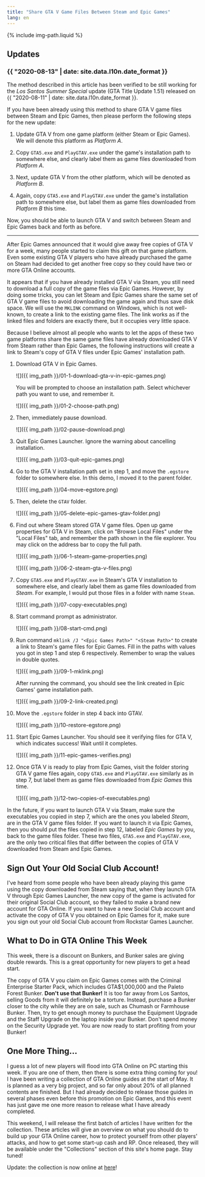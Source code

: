 ```yaml
---
title: "Share GTA V Game Files Between Steam and Epic Games"
lang: en
---
```

{% include img-path.liquid %}

## Updates

### {{ "2020-08-13" | date: site.data.l10n.date_format }}

The method described in this article has been verified to be still working for
the *Los Santos Summer Special* update (GTA Title Update 1.51) released on
{{ "2020-08-11" | date: site.data.l10n.date_format }}.

If you have been already using this method to share GTA V game files between
Steam and Epic Games, then please perform the following steps for the new
update:

1.  Update GTA V from one game platform (either Steam or Epic Games). We will
    denote this platform as *Platform A*.

2.  Copy `GTA5.exe` and `PlayGTAV.exe` under the game's installation path to
    somewhere else, and clearly label them as game files downloaded from
    *Platform A*.

3.  Next, update GTA V from the other platform, which will be denoted as
    *Platform B*.

4.  Again, copy `GTA5.exe` and `PlayGTAV.exe` under the game's installation
    path to somewhere else, but label them as game files downloaded from
    *Platform B* this time.

Now, you should be able to launch GTA V and switch between Steam and Epic Games
back and forth as before.

---

After Epic Games announced that it would give away free copies of GTA V for a
week, many people started to claim this gift on that game platform. Even some
existing GTA V players who have already purchased the game on Steam had decided
to get another free copy so they could have two or more GTA Online accounts.

It appears that if you have already installed GTA V via Steam, you still need
to download a full copy of the game files via Epic Games. However, by doing
some tricks, you can let Steam and Epic Games share the same set of GTA V game
files to avoid downloading the game again and thus save disk space. We will use
the `MKLINK` command on Windows, which is not well-known, to create a link to
the existing game files. The link works as if the linked files and folders are
exactly there, but it occupies very little space.

Because I believe almost all people who wants to let the apps of these two game
platforms share the same game files have already downloaded GTA V from Steam
rather than Epic Games, the following instructions will create a link to
Steam's copy of GTA V files under Epic Games' installation path.

1.  Download GTA V in Epic Games.

    ![]({{ img_path }}/01-1-download-gta-v-in-epic-games.png)

    You will be prompted to choose an installation path. Select whichever path
    you want to use, and remember it.

    ![]({{ img_path }}/01-2-choose-path.png)

2.  Then, immediately pause download.

    ![]({{ img_path }}/02-pause-download.png)

3.  Quit Epic Games Launcher. Ignore the warning about cancelling installation.

    ![]({{ img_path }}/03-quit-epic-games.png)

4.  Go to the GTA V installation path set in step 1, and move the `.egstore`
    folder to somewhere else. In this demo, I moved it to the parent folder.

    ![]({{ img_path }}/04-move-egstore.png)

5.  Then, delete the `GTAV` folder.

    ![]({{ img_path }}/05-delete-epic-games-gtav-folder.png)

6.  Find out where Steam stored GTA V game files. Open up game properties for
    GTA V in Steam, click on "Browse Local Files" under the "Local Files" tab,
    and remember the path shown in the file explorer. You may click on the
    address bar to copy the full path.

    ![]({{ img_path }}/06-1-steam-game-properties.png)

    ![]({{ img_path }}/06-2-steam-gta-v-files.png)

7.  Copy `GTA5.exe` and `PlayGTAV.exe` in Steam's GTA V installation to
    somewhere else, and clearly label them as game files downloaded from
    *Steam*.  For example, I would put those files in a folder with name
    `Steam`.

    ![]({{ img_path }}/07-copy-executables.png)

8.  Start command prompt as administrator.

    ![]({{ img_path }}/08-start-cmd.png)

9.  Run command `mklink /J "<Epic Games Path>" "<Steam Path>"` to create a link
    to Steam's game files for Epic Games. Fill in the paths with values you got
    in step 1 and step 6 respectively. Remember to wrap the values in double
    quotes.

    ![]({{ img_path }}/09-1-mklink.png)

    After running the command, you should see the link created in Epic Games'
    game installation path.

    ![]({{ img_path }}/09-2-link-created.png)

10. Move the `.egstore` folder in step 4 back into GTAV.

    ![]({{ img_path }}/10-restore-egstore.png)

11. Start Epic Games Launcher. You should see it verifying files for GTA V,
    which indicates success! Wait until it completes.

    ![]({{ img_path }}/11-epic-games-verifies.png)

12. Once GTA V is ready to play from Epic Games, visit the folder storing GTA V
    game files again, copy `GTA5.exe` and `PlayGTAV.exe` similarly as in step
    7, but label them as game files downloaded from *Epic Games* this time.

    ![]({{ img_path }}/12-two-copies-of-executables.png)

In the future, if you want to launch GTA V via Steam, make sure the executables
you copied in step 7, which are the ones you labeled *Steam*, are in the GTA V
game files folder. If you want to launch it via Epic Games, then you should put
the files copied in step 12, labeled *Epic Games* by you, back to the game
files folder. These two files, `GTA5.exe` and `PlayGTAV.exe`, are the only two
critical files that differ between the copies of GTA V downloaded from Steam
and Epic Games.

## Sign Out Your Old Social Club Account!

I've heard from some people who have been already playing this game using the
copy downloaded from Steam saying that, when they launch GTA V through Epic
Games Launcher, the new copy of the game is activated for their original Social
Club account, so they failed to make a brand new account for GTA Online. If you
want to have a new Social Club account and activate the copy of GTA V you
obtained on Epic Games for it, make sure you sign out your old Social Club
account from Rockstar Games Launcher.

## What to Do in GTA Online This Week

This week, there is a discount on Bunkers, and Bunker sales are giving double
rewards. This is a great opportunity for new players to get a head start.

The copy of GTA V you claim on Epic Games comes with the Criminal Enterprise
Starter Pack, which includes GTA$1,000,000 and the Paleto Forest Bunker.
**Don't use that Bunker!** It is too far away from Los Santos, selling Goods
from it will definitely be a torture. Instead, purchase a Bunker closer to the
city while they are on sale, such as Chumash or Farmhouse Bunker. Then, try to
get enough money to purchase the Equipment Upgrade and the Staff Upgrade on the
laptop inside your Bunker. Don't spend money on the Security Upgrade yet. You
are now ready to start profiting from your Bunker!

## One More Thing...

I guess a lot of new players will flood into GTA Online on PC starting this
week. If you are one of them, then there is some extra thing coming for you! I
have been writing a collection of GTA Online guides at the start of May. It is
planned as a very big project, and so far only about 20% of all planned
contents are finished. But I had already decided to release those guides in
several phases even before this promotion on Epic Games, and this event has
just gave me one more reason to release what I have already completed.

This weekend, I will release the first batch of articles I have written for the
collection. These articles will give an overview on what you should do to build
up your GTA Online career, how to protect yourself from other players' attacks,
and how to get some start-up cash and RP. Once released, they will be available
under the "Collections" section of this site's home page. Stay tuned!

Update: the collection is now online at [here](/collections/gta-online-guides)!
